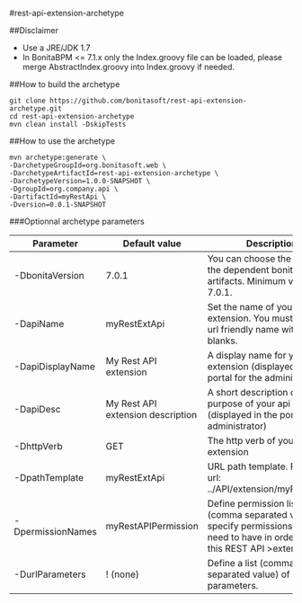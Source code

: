 #rest-api-extension-archetype

##Disclaimer
* Use a JRE/JDK 1.7
* In BonitaBPM <= 7.1.x only the Index.groovy file can be loaded, please merge AbstractIndex.groovy into Index.groovy if needed. 

##How to build the archetype

```
git clone https://github.com/bonitasoft/rest-api-extension-archetype.git
cd rest-api-extension-archetype
mvn clean install -DskipTests
```

##How to use the archetype

```
mvn archetype:generate \
-DarchetypeGroupId=org.bonitasoft.web \ 
-DarchetypeArtifactId=rest-api-extension-archetype \ 
-DarchetypeVersion=1.0.0-SNAPSHOT \
-DgroupId=org.company.api \
-DartifactId=myRestApi \
-Dversion=0.0.1-SNAPSHOT
```

###Optionnal archetype parameters


| Parameter         | Default value                     | Description                                                                            										   |
| ------------------|-----------------------------------|----------------------------------------------------------------------------------------------------------------------------------|
| -DbonitaVersion   | 7.0.1                             | You can choose the version of the dependent bonita artifacts. Minimum version is 7.0.1.										   |
| -DapiName         | myRestExtApi                      | Set the name of your api extension. You must enter an url friendly name without blanks. 									       |
| -DapiDisplayName  | My Rest API extension             | A display name for your api extension (displayed in the portal for the administrator) 										   |
| -DapiDesc         | My Rest API extension description | A short description of the purpose of your api extension (displayed in the portal for the administrator) 						   |
| -DhttpVerb        | GET                               | The http verb of your api extension 																							   |
| -DpathTemplate    | myRestExtApi                      | URL path template. Resulting url: ../API/extension/myRestExtApi 																   |
| -DpermissionNames | myRestAPIPermission               | Define permission list (comma separated value), specify permissions a user need to have in order access this REST API >extension |
| -DurlParameters   | ! (none)                          | Define a list (comma separated value) of url parameters.                                                                         |
 
